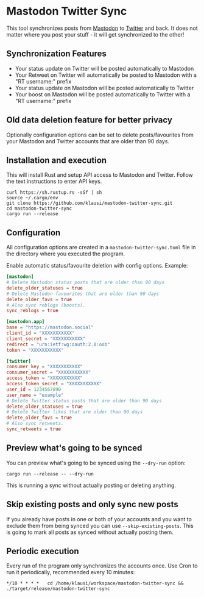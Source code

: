# Mastodon Twitter Sync

This tool synchronizes posts from [Mastodon](https://joinmastodon.org/) to [Twitter](https://twitter.com/) and back. It does not matter where you post your stuff - it will get synchronized to the other!

## Synchronization Features

* Your status update on Twitter will be posted automatically to Mastodon
* Your Retweet on Twitter will automatically be posted to Mastodon with a "RT username:" prefix
* Your status update on Mastodon will be posted automatically to Twitter
* Your boost on Mastodon will be posted automatically to Twitter with a "RT username:" prefix

## Old data deletion feature for better privacy

Optionally configuration options can be set to delete posts/favourites from your Mastodon and Twitter accounts that are older than 90 days.

## Installation and execution

This will install Rust and setup API access to Mastodon and Twitter. Follow the text instructions to enter API keys.

```
curl https://sh.rustup.rs -sSf | sh
source ~/.cargo/env
git clone https://github.com/klausi/mastodon-twitter-sync.git
cd mastodon-twitter-sync
cargo run --release
```

## Configuration

All configuration options are created in a `mastodon-twitter-sync.toml` file in the directory where you executed the program.

Enable automatic status/favourite deletion with config options. Example:

```toml
[mastodon]
# Delete Mastodon status posts that are older than 90 days
delete_older_statuses = true
# Delete Mastodon favourites that are older than 90 days
delete_older_favs = true
# Also sync reblogs (boosts).
sync_reblogs = true

[mastodon.app]
base = "https://mastodon.social"
client_id = "XXXXXXXXXXX"
client_secret = "XXXXXXXXXXX"
redirect = "urn:ietf:wg:oauth:2.0:oob"
token = "XXXXXXXXXXX"

[twitter]
consumer_key = "XXXXXXXXXXX"
consumer_secret = "XXXXXXXXXXX"
access_token = "XXXXXXXXXXX"
access_token_secret = "XXXXXXXXXXX"
user_id = 1234567890
user_name = "example"
# Delete Twitter status posts that are older than 90 days
delete_older_statuses = true
# Delete Twitter likes that are older than 90 days
delete_older_favs = true
# Also sync retweets.
sync_retweets = true
```

## Preview what's going to be synced

You can preview what's going to be synced using the `--dry-run` option:

    cargo run --release -- --dry-run

This is running a sync without actually posting or deleting anything.

## Skip existing posts and only sync new posts

If you already have posts in one or both of your accounts and you want to exclude them from being synced you can use `--skip-existing-posts`. This is going to mark all posts as synced without actually posting them.

## Periodic execution

Every run of the program only synchronizes the accounts once. Use Cron to run it periodically, recommended every 10 minutes:

```
*/10 * * * *   cd /home/klausi/workspace/mastodon-twitter-sync && ./target/release/mastodon-twitter-sync
```

